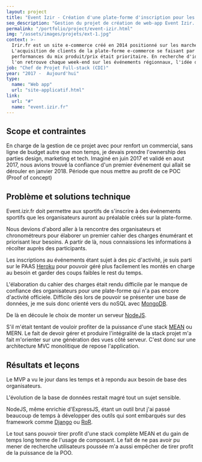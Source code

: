 ```yaml
---
layout: project
title: "Event Izir - Création d'une plate-forme d'inscription pour les événements sportifs"
seo_description: "Gestion du projet de création de web-app Event Izir. Développement full-stack NodeJS, MongodDB, ExpressJS."
permalink: "/portfolio/project/event-izir.html"
img: "/assets/images/projets/ext-1.jpg"
context: >-
  Irir.fr est un site e-commerce créé en 2014 positionné sur les marchés du running, du vélo et de la randonnée.
  L'acquisition de clients de la plate-forme e-commerce se faisant par les comparateurs de prix, le besoin de
  performances du mix produit/prix était prioritaire. En recherche d'idées novatrices pour toucher ses pratiquants que
  l'on retrouve chaque week-end sur les événements régionnaux, l'idée d'une plate-forme d'inscriptions pour ces événements germa.
job: "Chef de Projet Full-stack (CDI)"
year: "2017 -  Aujourd'hui"
type:
  name: "Web app"
  url: "site-applicatif.html"
link:
  url: "#"
  name: "event.izir.fr"
---
```


<!--1. Scope et contraintes-->

## Scope et contraintes

En charge de la gestion de ce projet avec pour renfort un commercial, sans ligne de budget autre que mon temps, je devais prendre l'ownership des parties design, marketing et tech. Imaginé en juin 2017 et validé en aout 2017, nous avions trouvé la confiance d'un premier événement qui allait se dérouler en janvier 2018. Période que nous mettre au profit de ce POC (Proof of concept)

<!--2. Problème-->

## Problème et solutions technique

Event.izir.fr doit permettre aux sportifs de s'inscrire à des événements sportifs que les organisateurs auront au préalable créés sur la plate-forme.

Nous devions d'abord aller à la rencontre des organisateurs et chronométreurs pour élaborer un premier cahier des charges énumérant et priorisant leur besoins. A partir de là, nous connaissions les informations à récolter auprès des participants.

Les inscriptions au événements étant sujet à des pic d'activité, je suis parti sur le PAAS [Heroku](https://www.heroku.com/) pour pouvoir géré plus facilement les montés en charge au besoin et garder des coups faibles le rest du temps.

L'élaboration du cahier des charges était rendu difficile par le manque de confiance des organisateurs pour une plate-forme qui n'a pas encore d'activité officiele. Difficile dès lors de pouvoir se présenter une base de données, je me suis donc orienté vers du noSQL avec [MongoDB](https://www.mongodb.com/fr).

De là en découle le choix de monter un serveur [NodeJS](https://nodejs.org/en/).

S'il m'était tentant de vouloir profiter de la puissance d'une stack [MEAN](http://meanjs.org/) ou MERN. Le fait de devoir gérer et produire l'intégralité de la stack projet m'a fait m'orienter sur une génération des vues côté serveur. C'est donc sur une architecture MVC monolitique de repose l'application.

<!--4. Résultats et leçons-->

## Résultats et leçons

Le MVP a vu le jour dans les temps et à repondu aux besoin de base des organisateurs.

L'évolution de la base de données restait magré tout un sujet sensible.

NodeJS, même enrichie d'ExpressJS, étant un outil brut j'ai passé beaucoup de temps à développer des outils qui sont embarqués sur des framework comme [Django](https://www.djangoproject.com/) ou [RoR](https://rubyonrails.org/).

Le tout sans pouvoir tirer profit d'une stack complète MEAN et du gain de temps long terme de l'usage de composant. Le fait de ne pas avoir pu mener de recherche utilisateurs poussée m'a aussi empêcher de tirer profit de la puissance de la POO.
